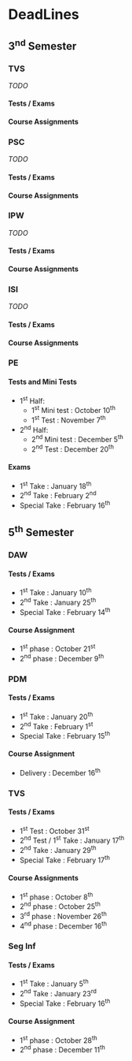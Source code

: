 # DeadLines 

## 3<sup>nd</sup> Semester

### TVS
_TODO_

#### Tests / Exams

#### Course Assignments

### PSC
_TODO_

#### Tests / Exams

#### Course Assignments

### IPW
_TODO_

#### Tests / Exams

#### Course Assignments

### ISI
_TODO_

#### Tests / Exams

#### Course Assignments

### PE

#### Tests and Mini Tests
- 1<sup>st</sup> Half:
    - 1<sup>st</sup> Mini test : October 10<sup>th</sup>
    - 1<sup>st</sup> Test : November 7<sup>th</sup>
- 2<sup>nd</sup> Half:
    - 2<sup>nd</sup> Mini test : December 5<sup>th</sup>
    - 2<sup>nd</sup> Test : December 20<sup>th</sup>

#### Exams
- 1<sup>st</sup> Take : January 18<sup>th</sup>
- 2<sup>nd</sup> Take : February 2<sup>nd</sup>
- Special Take : February 16<sup>th</sup>

## 5<sup>th</sup> Semester

### DAW

#### Tests / Exams
- 1<sup>st</sup> Take : January 10<sup>th</sup>
- 2<sup>nd</sup> Take : January 25<sup>th</sup>
- Special Take : February 14<sup>th</sup>

#### Course Assignment
- 1<sup>st</sup> phase : October 21<sup>st</sup>
- 2<sup>nd</sup> phase : December 9<sup>th</sup>

### PDM

#### Tests / Exams
- 1<sup>st</sup> Take : January 20<sup>th</sup>
- 2<sup>nd</sup> Take : February 1<sup>st</sup>
- Special Take : February 15<sup>th</sup>

#### Course Assignment
- Delivery : December 16<sup>th</sup>

### TVS 

#### Tests / Exams
- 1<sup>st</sup> Test : October 31<sup>st</sup>
- 2<sup>nd</sup> Test / 1<sup>st</sup> Take : January 17<sup>th</sup>
- 2<sup>nd</sup> Take : January 29<sup>th</sup>
- Special Take : February 17<sup>th</sup>

#### Course Assignments 
- 1<sup>st</sup> phase : October 8<sup>th</sup>
- 2<sup>nd</sup> phase : October 25<sup>th</sup>
- 3<sup>rd</sup> phase : November 26<sup>th</sup>
- 4<sup>nd</sup> phase : December 16<sup>th</sup>

### Seg Inf

#### Tests / Exams
- 1<sup>st</sup> Take : January 5<sup>th</sup>
- 2<sup>nd</sup> Take : January 23<sup>rd</sup>
- Special Take : February 16<sup>th</sup>

#### Course Assignment
- 1<sup>st</sup> phase : October 28<sup>th</sup>
- 2<sup>nd</sup> phase : December 11<sup>th</sup>
